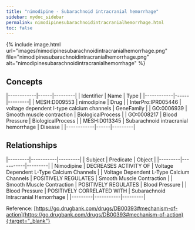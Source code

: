 ```yaml
---
title: "nimodipine - Subarachnoid intracranial hemorrhage"
sidebar: mydoc_sidebar
permalink: nimodipinesubarachnoidintracranialhemorrhage.html
toc: false 
---
```


{% include image.html url="images/nimodipinesubarachnoidintracranialhemorrhage.png" file="nimodipinesubarachnoidintracranialhemorrhage.png" alt="nimodipinesubarachnoidintracranialhemorrhage" %}

## Concepts

|------------|------|---------|
| Identifier | Name | Type    |
|------------|------|---------|
| MESH:D009553 | nimodipine | Drug |
| InterPro:IPR005446 | voltage dependent l-type calcium channels | GeneFamily |
| GO:0006939 | Smooth muscle contraction | BiologicalProcess |
| GO:0008217 | Blood Pressure | BiologicalProcess |
| MESH:D013345 | Subarachnoid intracranial hemorrhage | Disease |
|------------|------|---------|

## Relationships

|---------|-----------|---------|
| Subject | Predicate | Object  |
|---------|-----------|---------|
| Nimodipine | DECREASES ACTIVITY OF | Voltage Dependent L-Type Calcium Channels |
| Voltage Dependent L-Type Calcium Channels | POSITIVELY REGULATES | Smooth Muscle Contraction |
| Smooth Muscle Contraction | POSITIVELY REGULATES | Blood Pressure |
| Blood Pressure | POSITIVELY CORRELATED WITH | Subarachnoid Intracranial Hemorrhage |
|---------|-----------|---------|

Reference: [https://go.drugbank.com/drugs/DB00393#mechanism-of-action](https://go.drugbank.com/drugs/DB00393#mechanism-of-action){:target="_blank"}